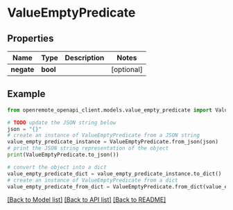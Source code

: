 # ValueEmptyPredicate


## Properties

Name | Type | Description | Notes
------------ | ------------- | ------------- | -------------
**negate** | **bool** |  | [optional] 

## Example

```python
from openremote_openapi_client.models.value_empty_predicate import ValueEmptyPredicate

# TODO update the JSON string below
json = "{}"
# create an instance of ValueEmptyPredicate from a JSON string
value_empty_predicate_instance = ValueEmptyPredicate.from_json(json)
# print the JSON string representation of the object
print(ValueEmptyPredicate.to_json())

# convert the object into a dict
value_empty_predicate_dict = value_empty_predicate_instance.to_dict()
# create an instance of ValueEmptyPredicate from a dict
value_empty_predicate_from_dict = ValueEmptyPredicate.from_dict(value_empty_predicate_dict)
```
[[Back to Model list]](../README.md#documentation-for-models) [[Back to API list]](../README.md#documentation-for-api-endpoints) [[Back to README]](../README.md)


